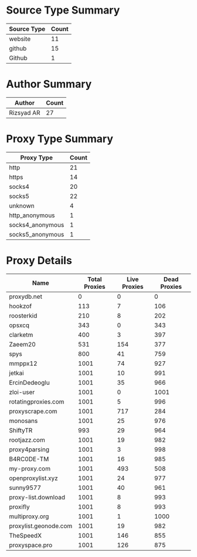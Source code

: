 # Source Type Summary

| Source Type | Count |
|-------------|-------|
| website | 11 |
| github | 15 |
| Github | 1 |


# Author Summary

| Author | Count |
|--------|-------|
| Rizsyad AR | 27 |


# Proxy Type Summary

| Proxy Type | Count |
|------------|-------|
| http | 21 |
| https | 14 |
| socks4 | 20 |
| socks5 | 22 |
| unknown | 4 |
| http_anonymous | 1 |
| socks4_anonymous | 1 |
| socks5_anonymous | 1 |


# Proxy Details

| Name | Total Proxies | Live Proxies | Dead Proxies |
|------|---------------|--------------|---------------|
| proxydb.net | 0 | 0 | 0 |
| hookzof | 113 | 7 | 106 |
| roosterkid | 210 | 8 | 202 |
| opsxcq | 343 | 0 | 343 |
| clarketm | 400 | 3 | 397 |
| Zaeem20 | 531 | 154 | 377 |
| spys | 800 | 41 | 759 |
| mmppx12 | 1001 | 74 | 927 |
| jetkai | 1001 | 10 | 991 |
| ErcinDedeoglu | 1001 | 35 | 966 |
| zloi-user | 1001 | 0 | 1001 |
| rotatingproxies.com | 1001 | 5 | 996 |
| proxyscrape.com | 1001 | 717 | 284 |
| monosans | 1001 | 25 | 976 |
| ShiftyTR | 993 | 29 | 964 |
| rootjazz.com | 1001 | 19 | 982 |
| proxy4parsing | 1001 | 3 | 998 |
| B4RC0DE-TM | 1001 | 16 | 985 |
| my-proxy.com | 1001 | 493 | 508 |
| openproxylist.xyz | 1001 | 24 | 977 |
| sunny9577 | 1001 | 40 | 961 |
| proxy-list.download | 1001 | 8 | 993 |
| proxifly | 1001 | 8 | 993 |
| multiproxy.org | 1001 | 1 | 1000 |
| proxylist.geonode.com | 1001 | 19 | 982 |
| TheSpeedX | 1001 | 146 | 855 |
| proxyspace.pro | 1001 | 126 | 875 |

